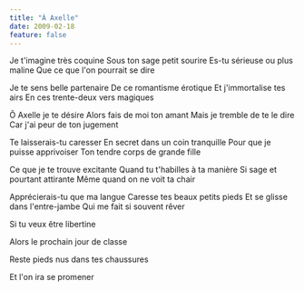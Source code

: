 ```yaml
---
title: "À Axelle"
date: 2009-02-18
feature: false
---
```


Je t'imagine très coquine
Sous ton sage petit sourire
Es-tu sérieuse ou plus maline
Que ce que l'on pourrait se dire

Je te sens belle partenaire
De ce romantisme érotique
Et j'immortalise tes airs
En ces trente-deux vers magiques

Ô Axelle je te désire
Alors fais de moi ton amant
Mais je tremble de te le dire
Car j'ai peur de ton jugement

Te laisserais-tu caresser
En secret dans un coin tranquille
Pour que je puisse apprivoiser
Ton tendre corps de grande fille

Ce que je te trouve excitante
Quand tu t'habilles à ta manière
Si sage et pourtant attirante
Même quand on ne voit ta chair

Apprécierais-tu que ma langue
Caresse tes beaux petits pieds
Et se glisse dans l'entre-jambe
Qui me fait si souvent rêver

Si tu veux être libertine

Alors le prochain jour de classe

Reste pieds nus dans tes chaussures

Et l'on ira se promener
